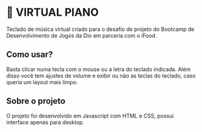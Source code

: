 # 🎹 VIRTUAL PIANO

Teclado de música virtual criado para o desafio de projeto do Bootcamp de Desenvolvimento de Jogos da Dio em parceria com o iFood.

## Como usar?

Basta clicar numa tecla com o mouse ou a letra do teclado indicada. Além disso você tem ajustes de volume e exibir ou não as teclas do teclado, caso queria um layout mais limpo.

## Sobre o projeto

O projeto foi desenvolvido em Javascript com HTML e CSS, possui interface apenas para desktop.